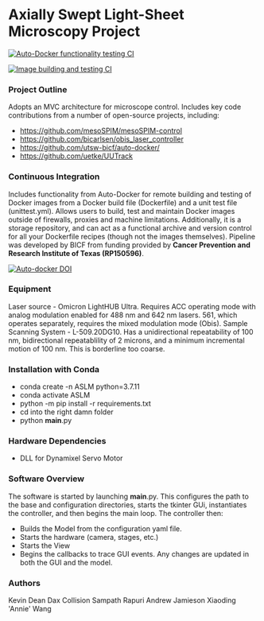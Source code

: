 # Axially Swept Light-Sheet Microscopy Project

[![Auto-Docker functionality testing CI](https://github.com/AdvancedImagingUTSW/ASLM/actions/workflows/autodocker-ci.yml/badge.svg?branch=main)](https://github.com/AdvancedImagingUTSW/ASLM/actions/workflows/autodocker-ci.yml)

[![Image building and testing CI](https://github.com/AdvancedImagingUTSW/ASLM/actions/workflows/container-ci.yml/badge.svg)](https://github.com/AdvancedImagingUTSW/ASLM/actions/workflows/container-ci.yml)

### Project Outline
Adopts an MVC architecture for microscope control. 
Includes key code contributions from a number of open-source projects, including:
* https://github.com/mesoSPIM/mesoSPIM-control
* https://github.com/bicarlsen/obis_laser_controller
* https://github.com/utsw-bicf/auto-docker/
* https://github.com/uetke/UUTrack


### Continuous Integration
Includes functionality from Auto-Docker for remote building and testing of Docker images from a Docker build file (Dockerfile) and a unit test file (unittest.yml). Allows users to build, test and maintain Docker images outside of firewalls, proxies and machine limitations. Additionally, it is a storage repository, and can act as a functional archive and version control for all your Dockerfile recipes (though not the images themselves). Pipeline was developed by BICF from funding provided by **Cancer Prevention and Research Institute of Texas (RP150596)**.

[![Auto-docker DOI](https://zenodo.org/badge/DOI/10.5281/zenodo.4555891.svg)](https://doi.org/10.5281/zenodo.4555891)

### Equipment
Laser source - Omicron LightHUB Ultra.  Requires ACC operating mode with analog modulation enabled for 488 nm and 642 nm lasers.  561, which operates separately, requires the mixed modulation mode (Obis).
Sample Scanning System - L-509.20DG10.  Has a unidirectional repeatability of 100 nm, bidirectional repeatablility of 2 microns, and a minimum incremental motion of 100 nm.  This is borderline too coarse.

### Installation with Conda
* conda create -n ASLM python=3.7.11
* conda activate ASLM
* python -m pip install -r requirements.txt
* cd into the right damn folder
* python __main__.py

### Hardware Dependencies
* DLL for Dynamixel Servo Motor

### Software Overview
The software is started by launching __main__.py. This configures the path to the base and configuration directories,
starts the tkinter GUi, instantiates the controller, and then begins the main loop. The controller then:
* Builds the Model from the configuration yaml file.
* Starts the hardware (camera, stages, etc.)
* Starts the View
* Begins the callbacks to trace GUI events.  Any changes are updated in both the GUI and the model.

### Authors
Kevin Dean
Dax Collision
Sampath Rapuri
Andrew Jamieson
Xiaoding 'Annie' Wang